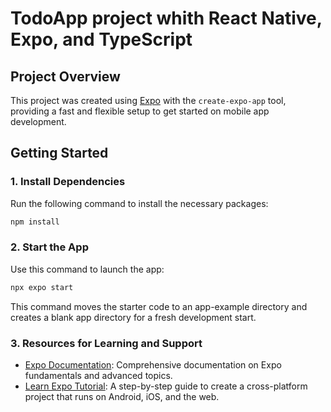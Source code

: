 # TodoApp project whith  React Native, Expo, and TypeScript

## Project Overview

This project was created using [Expo](https://expo.dev) with the `create-expo-app` tool, providing a fast and flexible setup to get started on mobile app development.

## Getting Started

### 1. Install Dependencies

Run the following command to install the necessary packages:

```bash
npm install
```
### 2. Start the App
Use this command to launch the app:
```bash
npx expo start

```
This command moves the starter code to an app-example directory and creates a blank app directory for a fresh development start.

### 3. Resources for Learning and Support

- [Expo Documentation](https://docs.expo.dev/): Comprehensive documentation on Expo fundamentals and advanced topics.
- [Learn Expo Tutorial](https://docs.expo.dev/tutorial/introduction/): A step-by-step guide to create a cross-platform project that runs on Android, iOS, and the web.

